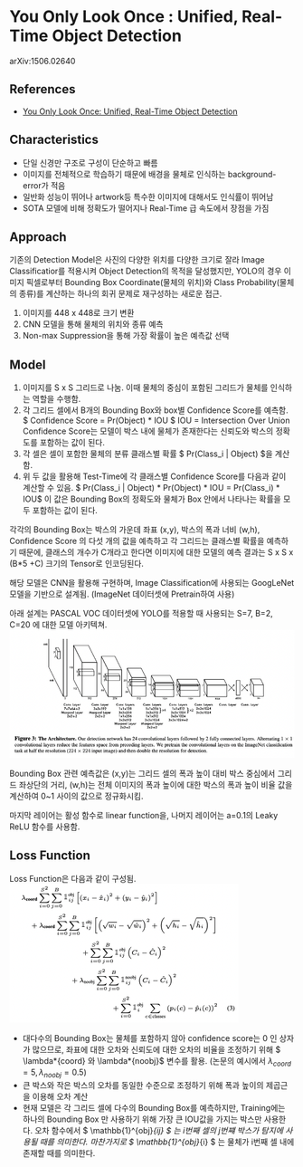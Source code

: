 # You Only Look Once : Unified, Real-Time Object Detection

arXiv:1506.02640

## References

- [You Only Look Once: Unified, Real-Time Object Detection](https://arxiv.org/abs/1506.02640)

## Characteristics

- 단일 신경만 구조로 구성이 단순하고 빠름
- 이미지를 전체적으로 학습하기 때문에 배경을 물체로 인식하는 background-error가 적음
- 일반화 성능이 뛰어나 artwork등 특수한 이미지에 대해서도 인식률이 뛰어남
- SOTA 모델에 비해 정확도가 떨어지나 Real-Time 급 속도에서 장점을 가짐

## Approach

기존의 Detection Model은 사진의 다양한 위치를 다양한 크기로 잘라 Image Classificatior를 적용시켜 Object Detection의 목적을 달성했지만, YOLO의 경우 이미지 픽셀로부터 Bounding Box Coordinate(물체의 위치)와 Class Probability(물체의 종류)를 계산하는 하나의 회귀 문제로 재구성하는 새로운 접근.

1. 이미지를 448 x 448로 크기 변환
2. CNN 모델을 통해 물체의 위치와 종류 예측
3. Non-max Suppression을 통해 가장 확률이 높은 예측값 선택

## Model

1. 이미지를 S x S 그리드로 나눔. 이때 물체의 중심이 포함된 그리드가 물체를 인식하는 역할을 수행함.
2. 각 그리드 셀에서 B개의 Bounding Box와 box별 Confidence Score를 예측함.
   $ Confidence Score = Pr(Object) * IOU $
   IOU = Intersection Over Union
   Confidence Score는 모델이 박스 내에 물체가 존재한다는 신뢰도와 박스의 정확도를 포함하는 값이 된다.
3. 각 셀은 셀이 포함한 물체의 분류 클래스별 확률 $ Pr(Class_i | Object) $을 계산함.
4. 위 두 값을 활용해 Test-Time에 각 클래스별 Confidence Score를 다음과 같이 계산할 수 있음.
   $ Pr(Class_i | Object) * Pr(Object) * IOU = Pr(Class_i) * IOU$
   이 값은 Bounding Box의 정확도와 물체가 Box 안에서 나타나는 확률을 모두 포함하는 값이 된다.

각각의 Bounding Box는 박스의 가운데 좌표 (x,y), 박스의 폭과 너비 (w,h), Confidence Score 의 다섯 개의 값을 예측하고 각 그리드는 클래스별 확률을 예측하기 때문에, 클래스의 개수가 C개라고 한다면 이미지에 대한 모델의 예측 결과는 S x S x (B\*5 +C) 크기의 Tensor로 인코딩된다.

해당 모델은 CNN을 활용해 구현하며, Image Classification에 사용되는 GoogLeNet 모델을 기반으로 설계됨. (ImageNet 데이터셋에 Pretrain하여 사용)

아래 설계는 PASCAL VOC 데이터셋에 YOLO를 적용할 때 사용되는 S=7, B=2, C=20 에 대한 모델 아키텍쳐.
![architecture](./images/architecture.png)

Bounding Box 관련 예측값은 (x,y)는 그리드 셀의 폭과 높이 대비 박스 중심에서 그리드 좌상단의 거리, (w,h)는 전체 이미지의 폭과 높이에 대한 박스의 폭과 높이 비율 값을 계산하여 0~1 사이의 값으로 정규화시킴.

마지막 레이어는 활성 함수로 linear function을, 나머지 레이어는 a=0.1의 Leaky ReLU 함수를 사용함.

## Loss Function

Loss Function은 다음과 같이 구성됨.
![loss](./images/loss.png)

- 대다수의 Bounding Box는 물체를 포함하지 않아 confidence score는 0 인 상자가 많으므로, 좌표에 대한 오차와 신뢰도에 대한 오차의 비율을 조정하기 위해 $ \lambda*{coord} 와 \lambda*{noobj}$ 변수를 활용. (논문의 예시에서 $\lambda_{coord}= 5, \lambda_{noobj}=0.5$)
- 큰 박스와 작은 박스의 오차를 동일한 수준으로 조정하기 위해 폭과 높이의 제곱근을 이용해 오차 계산
- 현재 모델은 각 그리드 셀에 다수의 Bounding Box를 예측하지만, Training에는 하나의 Bounding Box 만 사용하기 위해 가장 큰 IOU값을 가지는 박스만 사용한다. 오차 함수에서 $ \mathbb{1}^{obj}_{ij} $ 는 i번째 셀의 j번쨰 박스가 탐지에 사용될 때를 의미한다. 마찬가지로 $ \mathbb{1}^{obj}_{i} $ 는 물체가 i번째 셀 내에 존재할 때를 의미한다.

